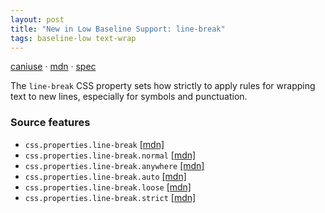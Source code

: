```yaml
---
layout: post
title: "New in Low Baseline Support: line-break"
tags: baseline-low text-wrap
---
```


[caniuse](https://caniuse.com/?search=line-break) · [mdn](https://developer.mozilla.org/en-US/search?q=line-break) · [spec](https://drafts.csswg.org/css-text-4/#line-break-property)

The `line-break` CSS property sets how strictly to apply rules for wrapping text to new lines, especially for symbols and punctuation.

### Source features

- ``css.properties.line-break`` [[mdn]](https://developer.mozilla.org/en-US/search?q=css.properties.line-break)
- ``css.properties.line-break.normal`` [[mdn]](https://developer.mozilla.org/en-US/search?q=css.properties.line-break.normal)
- ``css.properties.line-break.anywhere`` [[mdn]](https://developer.mozilla.org/en-US/search?q=css.properties.line-break.anywhere)
- ``css.properties.line-break.auto`` [[mdn]](https://developer.mozilla.org/en-US/search?q=css.properties.line-break.auto)
- ``css.properties.line-break.loose`` [[mdn]](https://developer.mozilla.org/en-US/search?q=css.properties.line-break.loose)
- ``css.properties.line-break.strict`` [[mdn]](https://developer.mozilla.org/en-US/search?q=css.properties.line-break.strict)
